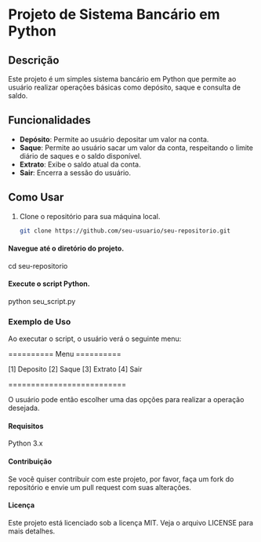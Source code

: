 # Projeto de Sistema Bancário em Python

## Descrição
Este projeto é um simples sistema bancário em Python que permite ao usuário realizar operações básicas como depósito, saque e consulta de saldo.

## Funcionalidades
- **Depósito**: Permite ao usuário depositar um valor na conta.
- **Saque**: Permite ao usuário sacar um valor da conta, respeitando o limite diário de saques e o saldo disponível.
- **Extrato**: Exibe o saldo atual da conta.
- **Sair**: Encerra a sessão do usuário.

## Como Usar

1. Clone o repositório para sua máquina local.
   ```bash
   git clone https://github.com/seu-usuario/seu-repositorio.git

#### Navegue até o diretório do projeto.

cd seu-repositorio

#### Execute o script Python.

python seu_script.py

### Exemplo de Uso

Ao executar o script, o usuário verá o seguinte menu:

========== Menu ==========

   [1] Deposito
   [2] Saque
   [3] Extrato
   [4] Sair

==========================

O usuário pode então escolher uma das opções para realizar a operação desejada.

#### Requisitos
Python 3.x

#### Contribuição
Se você quiser contribuir com este projeto, por favor, faça um fork do repositório e envie um pull request com suas alterações.

#### Licença
Este projeto está licenciado sob a licença MIT. Veja o arquivo LICENSE para mais detalhes.